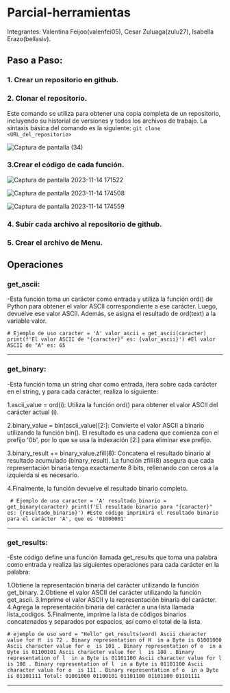 # Parcial-herramientas

Integrantes: Valentina Feijoo(valenfei05), Cesar Zuluaga(zulu27), Isabella Erazo(bellasiv).

## Paso a Paso:
### 1. Crear un repositorio en github.
### 2. Clonar el repositorio.
Este comando se utiliza para obtener una copia completa de un repositorio, incluyendo su historial de versiones y todos los archivos de trabajo. La sintaxis básica del comando es la siguiente:
`git clone <URL_del_repositorio>`

![Captura de pantalla (34)](https://github.com/zulu27/Parcial-herramientas/assets/147516780/ba254862-d2e4-4a94-b6e1-530898df5322)

### 3.Crear el código de cada función.
![Captura de pantalla 2023-11-14 171522](https://github.com/zulu27/Parcial-herramientas/assets/147516780/40e8fdeb-460f-4eaf-9d53-a00cc480500c)

![Captura de pantalla 2023-11-14 174508](https://github.com/zulu27/Parcial-herramientas/assets/147516780/7f27b83f-479e-4b29-a6d1-bd692c5cd0f9)

![Captura de pantalla 2023-11-14 174559](https://github.com/zulu27/Parcial-herramientas/assets/147516780/085d8dac-8612-423b-b20b-d9c09a3a8741)

### 4. Subir cada archivo al repositorio de github.

### 5. Crear el archivo de Menu.

 
## Operaciones

### get_ascii:

-Esta función toma un carácter como entrada y utiliza la función ord() de Python para obtener el valor ASCII correspondiente a ese carácter. Luego, devuelve ese valor ASCII. Además, se asigna el resultado de ord(text) a la variable valor. 

`# Ejemplo de uso
caracter = 'A'
valor_ascii = get_ascii(caracter)
print(f'El valor ASCII de "{caracter}" es: {valor_ascii}')
#El valor ASCII de "A" es: 65`

---
### get_binary:
-Esta función toma un string char como entrada, itera sobre cada carácter en el string, y para cada carácter, realiza lo siguiente:

1.ascii_value = ord(i): Utiliza la función ord() para obtener el valor ASCII del carácter actual (i).

2.binary_value = bin(ascii_value)[2:]: Convierte el valor ASCII a binario utilizando la función bin(). El resultado es una cadena que comienza con el prefijo '0b', por lo que se usa la indexación [2:] para eliminar ese prefijo.

3.binary_result += binary_value.zfill(8): Concatena el resultado binario al resultado acumulado (binary_result). La función zfill(8) asegura que cada representación binaria tenga exactamente 8 bits, rellenando con ceros a la izquierda si es necesario.

4.Finalmente, la función devuelve el resultado binario completo.

` # Ejemplo de uso
caracter = 'A'
resultado_binario = get_binary(caracter)
print(f'El resultado binario para "{caracter}" es: {resultado_binario}')
#Este código imprimirá el resultado binario para el carácter 'A', que es '01000001'`

---
### get_results:
-Este código define una función llamada get_results que toma una palabra como entrada y realiza las siguientes operaciones para cada carácter en la palabra:

1.Obtiene la representación binaria del carácter utilizando la función get_binary.
2.Obtiene el valor ASCII del carácter utilizando la función get_ascii.
3.Imprime el valor ASCII y la representación binaria del carácter.
4.Agrega la representación binaria del carácter a una lista llamada lista_codigos.
5.Finalmente, imprime la lista de códigos binarios concatenados y separados por espacios, así como el total de la lista.

`# ejemplo de uso
word = "Hello"
get_results(word)
Ascii character value for H  is 72 . Binary representation of H  in a Byte is 01001000
Ascii character value for e  is 101 . Binary representation of e  in a Byte is 01100101
Ascii character value for l  is 108 . Binary representation of l  in a Byte is 01101100
Ascii character value for l  is 108 . Binary representation of l  in a Byte is 01101100
Ascii character value for o  is 111 . Binary representation of o  in a Byte is 01101111
Total: 01001000 01100101 01101100 01101100 01101111 
`

---
